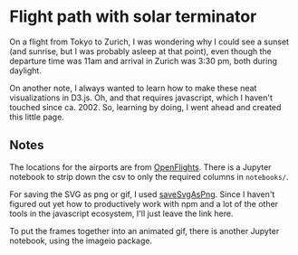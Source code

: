 # Flight path with solar terminator

On a flight from Tokyo to Zurich, I was wondering why I could see a sunset (and sunrise, but I was probably asleep at that point), even though the departure time was 11am and arrival in Zurich was 3:30 pm, both during daylight. 

On another note, I always wanted to learn how to make these neat visualizations in D3.js. 
Oh, and that requires javascript, which I haven't touched since ca. 2002.
So, learning by doing, I went ahead and created this little page.

## Notes

The locations for the airports are from [OpenFlights](https://openflights.org/data.html). There is a Jupyter notebook to strip down the csv to only the required columns in `notebooks/`.

For saving the SVG as png or gif, I used [saveSvgAsPng](https://github.com/exupero/saveSvgAsPng). Since I haven't figured out yet how to productively work with npm and a lot of the other tools in the javascript ecosystem, I'll just leave the link here.

To put the frames together into an animated gif, there is another Jupyter notebook, using the imageio package.
